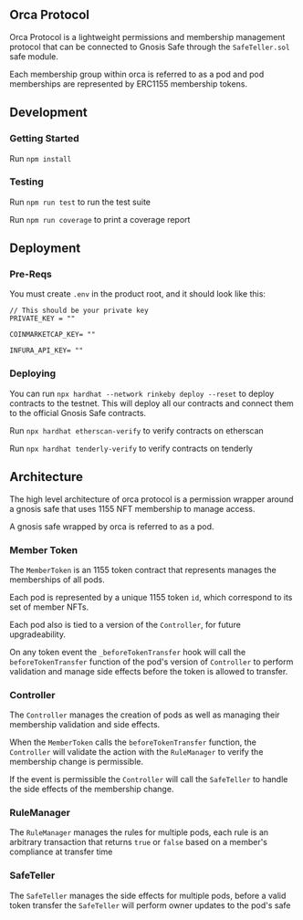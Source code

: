 ## Orca Protocol

Orca Protocol is a lightweight permissions and membership management protocol that can be connected to Gnosis Safe through the `SafeTeller.sol` safe module.

Each membership group within orca is referred to as a pod and pod memberships are represented by ERC1155 membership tokens.

## Development

### Getting Started

Run `npm install`

### Testing

Run `npm run test` to run the test suite

Run `npm run coverage` to print a coverage report

## Deployment

### Pre-Reqs

You must create `.env` in the product root, and it should look like this:

```
// This should be your private key
PRIVATE_KEY = ""

COINMARKETCAP_KEY= ""

INFURA_API_KEY= ""
```

### Deploying

You can run `npx hardhat --network rinkeby deploy --reset` to deploy contracts to the testnet. This will deploy all our contracts and connect them to the official Gnosis Safe contracts.

Run `npx hardhat etherscan-verify` to verify contracts on etherscan

Run `npx hardhat tenderly-verify` to verify contracts on tenderly

## Architecture

The high level architecture of orca protocol is a permission wrapper around a gnosis safe that uses 1155 NFT membership to manage access.

A gnosis safe wrapped by orca is referred to as a pod. 
### Member Token

The `MemberToken` is an 1155 token contract that represents manages the memberships of all pods. 

Each pod is represented by a unique 1155 token `id`, which correspond to its set of member NFTs.

Each pod also is tied to a version of the `Controller`, for future upgradeability.

On any token event the `_beforeTokenTransfer` hook will call the `beforeTokenTransfer` function of the pod's version of `Controller` to perform validation and manage side effects before the token is allowed to transfer.

### Controller

The `Controller` manages the creation of pods as well as managing their membership validation and side effects. 

When the `MemberToken` calls the `beforeTokenTransfer` function, the `Controller` will validate the action with the `RuleManager` to verify the membership change is permissible.

If the event is permissible the `Controller` will call the `SafeTeller` to handle the side effects of the membership change.

### RuleManager

The `RuleManager` manages the rules for multiple pods, each rule is an arbitrary transaction that returns `true` or `false` based on a member's compliance at transfer time

### SafeTeller

The `SafeTeller` manages the side effects for multiple pods, before a valid token transfer the `SafeTeller` will perform owner updates to the pod's safe




